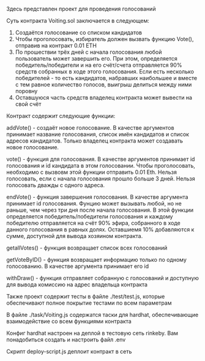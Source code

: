 Здесь представлен проект для проведения голосований

Суть контракта Voiting.sol заключается в следующем:

1. Создаётся голосование cо списком кандидатов
4. Чтобы проголосовать, избиратель должен вызвать функцию Vote(), отправив на контракт 0.01 ETH
5. По прошествии трёх дней с начала голосования любой пользователь может завершить его. При этом, определяется победитель/победители и на его счёт/счета отправляется 90% средств собранных в ходе этого голосования. Если есть несколько победителей - то есть кандидатов, набравших наибольшее и вместе с тем равное количество голосов, выигрыш делиться между ними поровну
6. Оставшуюся часть средств владелец контракта может вывести на свой счёт

Контракт содержит следующие функции:

addVote() - создаёт новое голосование. В качестве аргументов принимает название голосования, список имён кандидатов и список адресов кандидатов. Только владелец контракта может создавать новое голосование.

vote() - функция для голосования. В качестве аргументов принимает id голосования и id кандидата в этом голосовании. Чтобы проголосовать, необходимо с вызвовм этой функции отправить 0.01 Eth. Нельзя голосовать, если с начала голосования прошло больше 3 дней. Нельзя голосовать дважды с одного адреса.

endVote() - функция завершения голосования. В качестве аргумента принимает id голосования. Фунцию может вызывать любой, но не раньше, чем через три дня после начала голосования. В этой функции определяется победитель/победители голосования и каждому победителю отправляется на счёт 90% эфира, собранного в ходе данного голосования в равных долях. Оставшиемя 10% добавляются к сумме, доступной для вывода хозяином контракта.

getallVotes() - функция возвращает список всех голосований

getVoteByID() - функция возвращает информацию только по одному голосованию. В качестве аргумента принимает его id

withDraw() - функция отправляет собранную с голосований и доступную для вывода комиссию на адрес владельца контракта

Также проект содержит тесты в файле ./test/test.js, которые обеспечивают полное покрытие тестами по всем параметрам

В файле ./task/Voiting.js содержатся таски для hardhat, обеспечивающие взаимодействие со всем функциями контракта

Конфиг hardhat настроен на деплой в тестовую сеть rinkeby. Вам понадобиться создать и настроить файл .env

Скрипт deploy-script.js деплоит контракт в сеть
